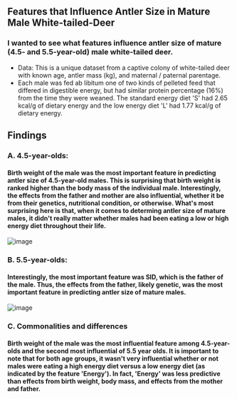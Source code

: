 ## Features that Influence Antler Size in Mature Male White-tailed-Deer
### I wanted to see what features influence antler size of mature (4.5- and 5.5-year-old) male white-tailed deer.
* Data: This is a unique dataset from a captive colony of white-tailed deer with known age, antler mass (kg), and maternal / paternal parentage.
* Each male was fed ab libitum one of two kinds of pelleted feed that differed in digestible energy, but had similar protein percentage (16%) from the time they were weaned. The standard energy diet 'S' had 2.65 kcal/g of dietary energy and the low energy diet 'L' had 1.77 kcal/g of dietary energy.
## Findings

### A. 4.5-year-olds:
#### Birth weight of the male was the most important feature in predicting antler size of 4.5-year-old males.  This is surprising that birth weight is ranked higher than the body mass of the individual male.  Interestingly, the effects from the father and mother are also influential, whether it be from their genetics, nutritional condition, or otherwise.  What's most surprising here is that, when it comes to determing antler size of mature males, it didn't really matter whether males had been eating a low or high energy diet throughout their life.  

![image](https://user-images.githubusercontent.com/95881308/174354800-6b58bbd8-650c-4edf-b6e2-ff2cb4bfa40d.png)


### B. 5.5-year-olds: 
#### Interestingly, the most important feature was SID, which is the father of the male.  Thus, the effects from the father, likely genetic, was the most important feature in predicting antler size of mature males. 

![image](https://user-images.githubusercontent.com/95881308/174354815-a3f19404-7383-48d2-83b3-80f1798ee3c4.png)

### C. Commonalities and differences
#### Birth weight of the male was the most influential feature among 4.5-year-olds and the second most influential of 5.5 year olds.  It is important to note that for both age groups, it wasn't very influential whether or not males were eating a high energy diet versus a low energy diet (as indicated by the feature 'Energy').  In fact, 'Energy' was less predictive than effects from birth weight, body mass, and effects from the mother and father.
